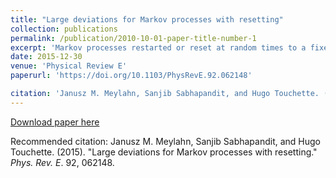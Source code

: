 ```yaml
---
title: "Large deviations for Markov processes with resetting"
collection: publications
permalink: /publication/2010-10-01-paper-title-number-1
excerpt: 'Markov processes restarted or reset at random times to a fixed state or region in space have been actively studied recently in connection with random searches, foraging, and population dynamics. Here we study the large deviations of time-additive functions or observables of Markov processes with resetting. By deriving a renewal formula linking generating functions with and without resetting, we are able to obtain the rate function of such observables, characterizing the likelihood of their fluctuations in the long-time limit. We consider as an illustration the large deviations of the area of the Ornstein-Uhlenbeck process with resetting. Other applications involving diffusions, random walks, and jump processes with resetting or catastrophes are discussed.'
date: 2015-12-30
venue: 'Physical Review E'
paperurl: 'https://doi.org/10.1103/PhysRevE.92.062148'

citation: 'Janusz M. Meylahn, Sanjib Sabhapandit, and Hugo Touchette. (2015). &quot;Large deviations for Markov processes with resetting.&quot; <i>Phys. Rev. E</i>. 92, 062148.'
---
```


[Download paper here](https://doi.org/10.1103/PhysRevE.92.062148)

Recommended citation: Janusz M. Meylahn, Sanjib Sabhapandit, and Hugo Touchette. (2015). &quot;Large deviations for Markov processes with resetting.&quot; <i>Phys. Rev. E</i>. 92, 062148.
